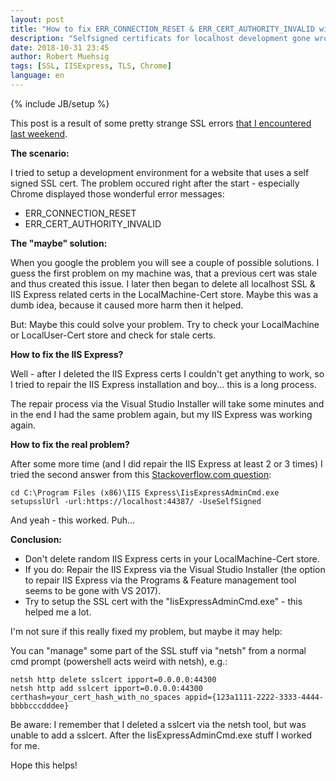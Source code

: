 ```yaml
---
layout: post
title: "How to fix ERR_CONNECTION_RESET & ERR_CERT_AUTHORITY_INVALID with IISExpress and SSL"
description: "Selfsigned certificats for localhost development gone wrong... and fixed!"
date: 2018-10-31 23:45
author: Robert Muehsig
tags: [SSL, IISExpress, TLS, Chrome]
language: en
---
```

{% include JB/setup %}

This post is a result of some pretty strange SSL errors [that I encountered last weekend](https://github.com/NuGet/NuGetGallery/issues/3892#issuecomment-427608552).

__The scenario:__

I tried to setup a development environment for a website that uses a self signed SSL cert. The problem occured right after the start - especially Chrome displayed those wonderful error messages:

* ERR_CONNECTION_RESET
* ERR_CERT_AUTHORITY_INVALID

__The "maybe" solution:__

When you google the problem you will see a couple of possible solutions. I guess the first problem on my machine was, that a previous cert was stale and thus created this issue.
I later then began to delete all localhost SSL & IIS Express related certs in the LocalMachine-Cert store. Maybe this was a dumb idea, because it caused more harm then it helped.

But: Maybe this could solve your problem. Try to check your LocalMachine or LocalUser-Cert store and check for stale certs.

__How to fix the IIS Express?__

Well - after I deleted the IIS Express certs I couldn't get anything to work, so I tried to repair the IIS Express installation and boy... this is a long process. 

The repair process via the Visual Studio Installer will take some minutes and in the end I had the same problem again, but my IIS Express was working again.

__How to fix the real problem?__

After some more time (and I did repair the IIS Express at least 2 or 3 times) I tried the second answer from this [Stackoverflow.com question](https://stackoverflow.com/questions/20036984/how-do-i-restore-a-missing-iis-express-ssl-certificate):

    cd C:\Program Files (x86)\IIS Express\IisExpressAdminCmd.exe setupsslUrl -url:https://localhost:44387/ -UseSelfSigned

And yeah - this worked. Puh... 

__Conclusion:__

* Don't delete random IIS Express certs in your LocalMachine-Cert store.
* If you do: Repair the IIS Express via the Visual Studio Installer (the option to repair IIS Express via the Programs & Feature management tool seems to be gone with VS 2017).
* Try to setup the SSL cert with the "IisExpressAdminCmd.exe" - this helped me a lot.


I'm not sure if this really fixed my problem, but maybe it may help: 

You can "manage" some part of the SSL stuff via "netsh" from a normal cmd prompt (powershell acts weird with netsh), e.g.:

    netsh http delete sslcert ipport=0.0.0.0:44300
    netsh http add sslcert ipport=0.0.0.0:44300 certhash=your_cert_hash_with_no_spaces appid={123a1111-2222-3333-4444-bbbbcccdddee}
	
Be aware: I remember that I deleted a sslcert via the netsh tool, but was unable to add a sslcert. After the IisExpressAdminCmd.exe stuff I worked for me.

Hope this helps!